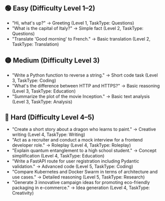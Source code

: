 ## 🟢 Easy (Difficulty Level 1–2)

- "Hi, what's up?" → Greeting (Level 1, TaskType: Questions)
- "What is the capital of Italy?" → Simple fact (Level 2, TaskType: Questions)
- "Translate 'Good morning' to French." → Basic translation (Level 2, TaskType: Translation)

## 🟡 Medium (Difficulty Level 3)
- "Write a Python function to reverse a string." → Short code task (Level 3, TaskType: Coding)
- "What's the difference between HTTP and HTTPS?" → Basic reasoning (Level 3, TaskType: Education)
- "Summarize the plot of the movie Inception." → Basic text analysis (Level 3, TaskType: Analysis)

## 🔵 Hard (Difficulty Level 4–5)
- "Create a short story about a dragon who learns to paint." → Creative writing (Level 4, TaskType: Writing)
- "Act as a recruiter and conduct a mock interview for a frontend developer role." → Roleplay (Level 4, TaskType: Roleplay)
- "Explain quantum entanglement to a high school student." → Concept simplification (Level 4, TaskType: Education)
- "Write a FastAPI route for user registration including Pydantic validation." → Advanced code (Level 5, TaskType: Coding)
- "Compare Kubernetes and Docker Swarm in terms of architecture and use cases." → Detailed reasoning (Level 5, TaskType: Research)
- "Generate 3 innovative campaign ideas for promoting eco-friendly packaging in e-commerce." → Idea generation (Level 4, TaskType: Creativity)
